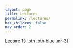```yaml
---
layout: page
title: Lectures
permalink: /lectures/
has_children: false
nav_order: 2
---
```


[Lecture 1](https://raw.githubusercontent.com/bayreuth-politics/CI24/main/docs/lectures/CI_24_Bayreuth_Week1.pdf){: .btn .btn-blue .mr-3}
